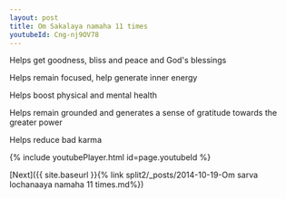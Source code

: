 ```yaml
---
layout: post
title: Om Sakalaya namaha 11 times
youtubeId: Cng-nj9OV78
---
```

 
 
Helps get goodness, bliss and peace and God's blessings
 
Helps remain focused, help generate inner energy 
 
Helps boost physical and mental health 
 
Helps remain grounded and generates a sense of gratitude towards the greater power 
 
Helps reduce bad karma
 
 
 
 


{% include youtubePlayer.html id=page.youtubeId %}
 
[Next]({{ site.baseurl }}{% link  split2/_posts/2014-10-19-Om sarva lochanaaya namaha 11 times.md%})
 
